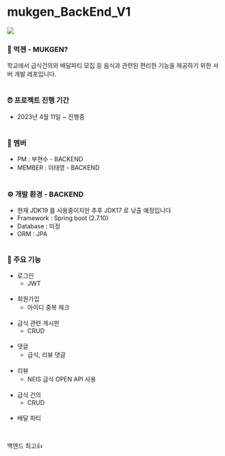 # mukgen_BackEnd_V1

<img src="https://user-images.githubusercontent.com/101314072/232758881-d879feda-9711-46d5-9da9-4dd1faeac641.png"/></a>

### 🍊 먹젠 - MUKGEN?
학교에서 급식건의와 배달파티 모집 등 음식과 관련된 편리한 기능을 제공하기 위한 서버 개발 레포입니다.
#
### ⏰ 프로젝트 진행 기간
* 2023년 4월 11일 ~ 진행중
#
### 🎃 멤버
* PM : 부현수 - BACKEND
* MEMBER : 이태영 - BACKEND
#
### ⚙️ 개발 환경 - BACKEND
* 현재 JDK19 를 사용중이지만 추후 JDK17 로 낮출 예정입니다
* Framework : Spring boot (2.7.10)
* Database : 미정
* ORM : JPA
#
### 📌 주요 기능
* 로그인
  * JWT 
  <br>
* 회원가입
  * 아이디 중복 체크
  <br>
* 급식 관련 게시판 
  * CRUD 
  <br>
* 댓글
  * 급식, 리뷰 댓글 
  <br>
* 리뷰
  * NEIS 급식 OPEN API 사용 
  <br>
* 급식 건의
  * CRUD 
  <br>
* 배달 파티 
<br>


백엔드 최고👍
